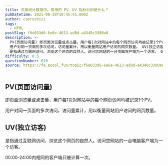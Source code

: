 ```yaml
---
title: 页面统计数据中，常用的 PV、UV 指标分别是什么？
pubDatetime: 2021-08-30T10:45:41.000Z
author: caorushizi
tags:
  - HTML
postSlug: f6e033d6-6e6e-4613-ad8d-a4340c3380a0
description: >-
  PV(页面访问量) 即页面浏览量或点击量，用户每1次对网站中的每个网页访问均被记录1个PV。
  用户对同一页面的多次访问，访问量累计，用以衡量网站用户访问的网页数量。 UV(独立访客)
  是指通过互联网访问、浏览这个网页的自然人。访问您网站的一台电脑客户端为一个访客。 00:00-24:00内相同的客户端只被计算一次。
difficulty: 0.5
questionNumber: 610
source: https://fe.ecool.fun/topic/f6e033d6-6e6e-4613-ad8d-a4340c3380a0
---
```


## PV(页面访问量)

即页面浏览量或点击量，用户每1次对网站中的每个网页访问均被记录1个PV。

用户对同一页面的多次访问，访问量累计，用以衡量网站用户访问的网页数量。

## UV(独立访客)

是指通过互联网访问、浏览这个网页的自然人。访问您网站的一台电脑客户端为一个访客。

00:00-24:00内相同的客户端只被计算一次。
